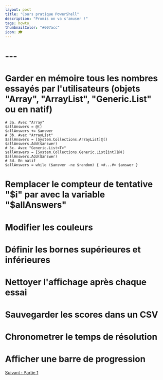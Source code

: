 ```yaml
---
layout: post
title: "Cours pratique PowerShell"
description: "Promis on va s'amuser !"
tags: howto
thumbnailColor: "#007acc"
icon: 🎓
---
```





# ---

# Garder en mémoire tous les nombres essayés par l'utilisateurs (objets "Array", "ArrayList", "Generic.List<T>" ou en natif)
    # 3a. Avec "Array"
    $allAnswers = @()
    $allAnswers += $answer
    # 3b. Avec "ArrayList"
    $allAnswers = [System.Collections.ArrayList]@()
    $allAnswers.Add($answer)
    # 3c. Avec "Generic.List<T>"
    $allAnswers = [System.Collections.Generic.List[int]]@()
    $allAnswers.Add($answer)
    # 3d. En natif
    $allAnswers = while ($answer -ne $random) { <#...#> $answer }

# Remplacer le compteur de tentative "$i" par avec la variable "$allAnswers"

# Modifier les couleurs

# Définir les bornes supérieures et inférieures

# Nettoyer l'affichage après chaque essai

# Sauvegarder les scores dans un CSV

# Chronometrer le temps de résolution

# Afficher une barre de progression

<div class="buttonNext">
    <a href="/2022/10/22/cours-pratique-posh-1">Suivant : Partie 1</a>
</div>